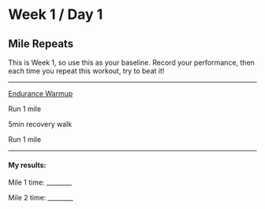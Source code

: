 # Week 1 / Day 1

## Mile Repeats
This is Week 1, so use this as your baseline. Record your performance, then each time you repeat this workout, try to beat it!

---------

[Endurance Warmup](./endurance_warmup.md)

Run 1 mile

5min recovery walk

Run 1 mile

---------

#### My results:
Mile 1 time: ________

Mile 2 time: ________

